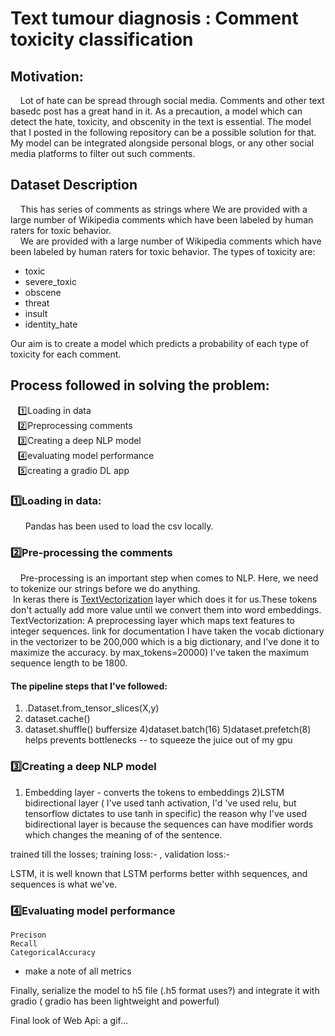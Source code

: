 # Text tumour diagnosis : Comment toxicity classification

## Motivation:
&nbsp; &nbsp; Lot of hate can be spread through social media. Comments and other text basedc post has a great hand in it. As a precaution, a model which can detect the hate, toxicity, and obscenity in the text is essential. The model that I posted in the following repository can be a possible solution for that. My model can be integrated alongside personal blogs, or any other social media platforms to filter out such comments.

## Dataset Description
&nbsp; &nbsp; This has series of comments as strings where We are provided with a large number of Wikipedia comments which have been labeled by human raters for toxic behavior.
<br/> &nbsp; &nbsp; We are provided with a large number of Wikipedia comments which have been labeled by human raters for toxic behavior. The types of toxicity are:

   - toxic
   - severe_toxic
   - obscene
   - threat
   - insult
   - identity_hate

Our aim is to create a model which predicts a probability of each type of toxicity for each comment.
  


## Process followed in solving the problem:
&nbsp; &nbsp;1️⃣Loading in data <br/> 
&nbsp; &nbsp;2️⃣Preprocessing comments <br/> 
&nbsp; &nbsp;3️⃣Creating a deep NLP model <br/> 
&nbsp; &nbsp;4️⃣evaluating model performance <br/> 
&nbsp; &nbsp;5️⃣creating a gradio DL app
	
	
### 1️⃣Loading in data:
&nbsp; &nbsp;&nbsp; &nbsp;Pandas has been used to load the csv locally.
### 2️⃣Pre-processing the comments
&nbsp; &nbsp; Pre-processing is an important step when comes to NLP. Here, we need to tokenize our strings before we do anything.<br/>
&nbsp;In keras there is [TextVectorization](https://www.tensorflow.org/api_docs/python/tf/keras/layers/TextVectorization) layer which does it for us.These tokens don't actually add more value until we convert them into word embeddings.
  TextVectorization: A preprocessing layer which maps text features
	to integer sequences.
link for documentation 
I have taken the vocab dictionary in the vectorizer to be 200,000
which is a big dictionary, and I've done it to maximize the accuracy.
by max_tokens=20000)
I've taken the maximum sequence length to be 1800.

#### The pipeline steps that I've followed:
1) .Dataset.from_tensor_slices(X,y)
2) dataset.cache()
3) dataset.shuffle() buffersize
4)dataset.batch(16)
5)dataset.prefetch(8)  helps prevents bottlenecks
-- to squeeze the juice out of my gpu

### 3️⃣Creating a deep NLP model
1) Embedding layer - converts the tokens to embeddings
2)LSTM bidirectional layer ( I've used tanh activation,
I'd 've used relu, but tensorflow dictates to use tanh in specific)
 the reason why I've used bidirectional layer is because 
 the sequences can have modifier words which changes the meaning of
of the sentence.

trained till the losses; training loss:-  , validation loss:-

LSTM, it is well known that LSTM performs better withh 
sequences, and sequences is what we've.

### 4️⃣Evaluating model performance
	Precison
	Recall
	CategoricalAccuracy
   - make a note of all metrics

Finally, serialize the model to h5 file (.h5 format uses?)
and integrate it with gradio ( gradio has been lightweight and
powerful)

Final look of Web Api: a gif...
  
